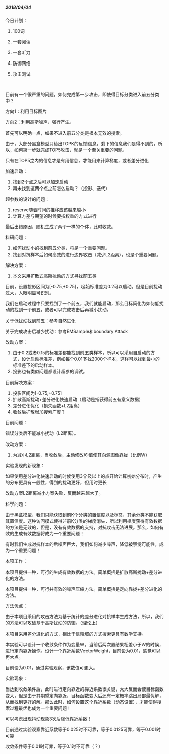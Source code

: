 

##### 2018/04/04

今日计划：

1. 100词

2. 一套阅读

3. 一套听力

4. 防御网络

5. 攻击测试

   ​

目前有一个很严重的问题，如何完成第一步攻击，即使得目标分类进入前五分类中？

方向1：利用目标图片

方向2：利用高斯噪声，强行产生。

首先可以明确一点，如果不进入前五分类是根本无效的搜索。

由于，大部分黑盒模型只给出TOPK的反馈信息，剩下的信息我们是得不到的，所以，如何第一步就完成TOP5攻击，就是一个至关重要的问题。

只有在TOP5之内的信息才是有用信息，才能用来计算梯度，或者差分进化

加速启动：

1. 找到2个点之后可以加速启动
2. 再未找到这两个点之前怎么启动？（投影、迭代）

超参数的设计的问题：

1. reserve随着时间的推移应该越来越小
2. 计算方差与期望的时候要按权重的方式进行

最后出错原因，随机生成了两个一样的个体，此时收敛。

科研问题：

1. 如何扰动小的找到前五分类，将是一个重要问题。
2. 找到对抗样本后如何高效的进行边界攻击（减少L2距离），也是个重要问题。

解决方案：

1. 本文采用扩散式高斯扰动的方式寻找前五类

目前，设置投影区间为[-0.75,+0.75]，起始标准差为0.2可以启动。但是目前扰动过大，人眼明显可识别。

我们在启动过程中只要找到了一个前五，我们就能启动，那么目标简化为如何低扰动的找到一个前五，或者可以完成攻击后再减小扰动。

关于低扰动找到前五：参考自然进化

关于完成攻击后减少扰动：参考EMSample和boundary Attack

改动方案：

1. 由于0.2或者0.15的标准差都能找到前五类样本，所以可以采用自启动的方式，设计启动标准差，例如每个0.01下找2000个样本，这样可以找到最小的标准差下的启动样本。
2. 投影也有类似问题都设计超参的调试。

目前解决方案：

1. 投影区间为[-0.75,+0.75]
2. 扩散高斯扰动+差分进化快速启动（启动是指获得前五有意义数据）
3. 差分进化优化（损失函数+L2距离）
4. 收敛后扩散增加搜索广度？

目前问题：

错误分类后不能减小扰动（L2距离）。

改动方案：

1. 为减小L2距离，当收敛后，主动修改均值使其向源图像靠拢（比例W）

实验发现的新现象：

如果使用差分进化快速启动的时候使用3个及以上的点开始计算初始分布时，产生的分布更具有一般性，得到的扰动更好，但用时更长

改动方案L2距离减小方案失败，反而越来越大了。



科学问题：

由于黑盒模型，我们只能获取到前K个分类的置信度以及标签，其余分类不能获取其置信度。这种访问模式使得非前K分类的梯度消失，所以利用梯度获得有效数据的方法是无效的，但是，没有有效数据的支持，对抗攻击无法进展。那么，如何有效的生成有效数据将成为一个重要问题！

有时我们生成对抗样本的后噪声巨大，我们如何减少噪声，降低被察觉可能性，成为一个重要问题！

本项工作：

本项目提供一种，可行的生成有效数据的方法。简单概括是扩散高斯扰动+差分进化的方法。

本项目提供一种，可行并有效的噪声压缩方法。简单概括是定向靠拢+差分进化的方法。

方法优点：

由于本项目采用的攻击方法为基于统计的差分进化对抗样本生成方法，所以，我们的方法可以攻破基于高斯扰动的防御。（理论上）

本项目采用差分进化的方式，相比于信頼域的方式搜索更具有数学支持。



本实验可以设计一个收敛条件作为变量W，当前后两次置结果相差小于W的时候，进行定向靠近操作。设计一个靠近系数VectorWeight，目前设为0.01，感觉可以再大点。

目前设为0.01，通过实验观察，该数值可更大。



实验现象：

当达到收敛条件后，此时进行定向靠近的靠近系数很关键，太大反而会使目标函数变大，但是由于其期望定向靠近，目标函数变大后还有一定概率跳出局部最优解，从而找到更好的解。那么此时，如何设置这个靠近系数（动态设置），才能使得搜索过程最优也成为一个重要问题！

可以考虑出现抖动现象3次后降低靠近系数！

目前通过实验观察靠近系数等于0.025时不可靠，等于0.0125可靠，等于0.001时可靠

收敛条件等于0.01时可靠，等于0.1时不可靠（？）